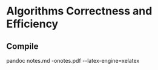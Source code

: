 # Algorithms Correctness and Efficiency

## Compile
pandoc notes.md -onotes.pdf --latex-engine=xelatex
